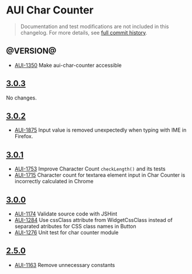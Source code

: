 # AUI Char Counter

> Documentation and test modifications are not included in this changelog. For more details, see [full commit history](https://github.com/liferay/alloy-ui/commits/master/src/aui-char-counter).

## @VERSION@

* [AUI-1350](https://issues.liferay.com/browse/AUI-1350) Make aui-char-counter accessible

## [3.0.3](https://github.com/liferay/alloy-ui/releases/tag/3.0.3)

No changes.

## [3.0.2](https://github.com/liferay/alloy-ui/releases/tag/3.0.2)

* [AUI-1875](https://issues.liferay.com/browse/AUI-1875) Input value is removed unexpectedly when typing with IME in Firefox.

## [3.0.1](https://github.com/liferay/alloy-ui/releases/tag/3.0.1)

* [AUI-1753](https://issues.liferay.com/browse/AUI-1753) Improve Character Count `checkLength()` and its tests
* [AUI-1715](https://issues.liferay.com/browse/AUI-1715) Character count for textarea element input in Char Counter is incorrectly calculated in Chrome

## [3.0.0](https://github.com/liferay/alloy-ui/releases/tag/3.0.0)

* [AUI-1174](https://issues.liferay.com/browse/AUI-1174) Validate source code with JSHint
* [AUI-1284](https://issues.liferay.com/browse/AUI-1284) Use cssClass attribute from WidgetCssClass instead of separated atributes for CSS class names in Button
* [AUI-1276](https://issues.liferay.com/browse/AUI-1276) Unit test for char counter module

## [2.5.0](https://github.com/liferay/alloy-ui/releases/tag/2.5.0)

* [AUI-1163](https://issues.liferay.com/browse/AUI-1163) Remove unnecessary constants
